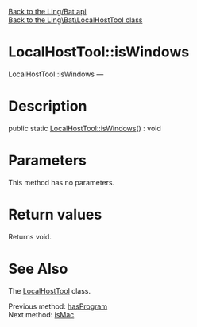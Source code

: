 [Back to the Ling/Bat api](https://github.com/lingtalfi/Bat/blob/master/doc/api/Ling/Bat.md)<br>
[Back to the Ling\Bat\LocalHostTool class](https://github.com/lingtalfi/Bat/blob/master/doc/api/Ling/Bat/LocalHostTool.md)


LocalHostTool::isWindows
================



LocalHostTool::isWindows — 




Description
================


public static [LocalHostTool::isWindows](https://github.com/lingtalfi/Bat/blob/master/doc/api/Ling/Bat/LocalHostTool/isWindows.md)() : void









Parameters
================

This method has no parameters.


Return values
================

Returns void.








See Also
================

The [LocalHostTool](https://github.com/lingtalfi/Bat/blob/master/doc/api/Ling/Bat/LocalHostTool.md) class.

Previous method: [hasProgram](https://github.com/lingtalfi/Bat/blob/master/doc/api/Ling/Bat/LocalHostTool/hasProgram.md)<br>Next method: [isMac](https://github.com/lingtalfi/Bat/blob/master/doc/api/Ling/Bat/LocalHostTool/isMac.md)<br>

